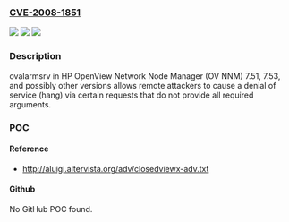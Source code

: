 ### [CVE-2008-1851](https://cve.mitre.org/cgi-bin/cvename.cgi?name=CVE-2008-1851)
![](https://img.shields.io/static/v1?label=Product&message=n%2Fa&color=blue)
![](https://img.shields.io/static/v1?label=Version&message=n%2Fa&color=blue)
![](https://img.shields.io/static/v1?label=Vulnerability&message=n%2Fa&color=brighgreen)

### Description

ovalarmsrv in HP OpenView Network Node Manager (OV NNM) 7.51, 7.53, and possibly other versions allows remote attackers to cause a denial of service (hang) via certain requests that do not provide all required arguments.

### POC

#### Reference
- http://aluigi.altervista.org/adv/closedviewx-adv.txt

#### Github
No GitHub POC found.

